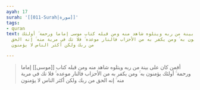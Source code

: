 ```yaml
---
ayah: 17
surah: '[[011-Surah|سورة]]'
tags:
- quran
text: أفمن كان على بينة من ربه ويتلوه شاهد منه ومن قبله كتاب موسى إماما ورحمة ۚ أولئك
  يؤمنون به ۚ ومن يكفر به من الأحزاب فالنار موعده ۚ فلا تك في مرية منه ۚ إنه الحق
  من ربك ولكن أكثر الناس لا يؤمنون

---
```

> أفمن كان على بينة من ربه ويتلوه شاهد منه ومن قبله كتاب [[موسى]] إماما ورحمة ۚ أولئك يؤمنون به ۚ ومن يكفر به من الأحزاب فالنار موعده ۚ فلا تك في مرية منه ۚ إنه الحق من ربك ولكن أكثر الناس لا يؤمنون
